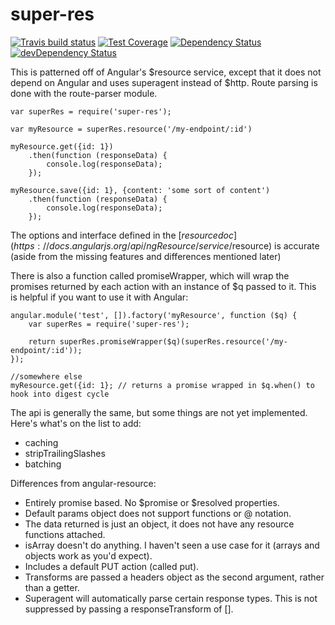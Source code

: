 # super-res

[![Travis build status](http://img.shields.io/travis/jbalboni/super-res.svg?style=flat)](https://travis-ci.org/jbalboni/super-res)
[![Test Coverage](https://codeclimate.com/github/jbalboni/super-res/badges/coverage.svg)](https://codeclimate.com/github/jbalboni/super-res)
[![Dependency Status](https://david-dm.org/jbalboni/super-res.svg)](https://david-dm.org/jbalboni/super-res)
[![devDependency Status](https://david-dm.org/jbalboni/super-res/dev-status.svg)](https://david-dm.org/jbalboni/super-res#info=devDependencies)

This is patterned off of Angular's $resource service, except that it does not depend on Angular and uses superagent instead of $http. Route parsing is done with the route-parser module.

    var superRes = require('super-res');

    var myResource = superRes.resource('/my-endpoint/:id')

    myResource.get({id: 1})
        .then(function (responseData) {
            console.log(responseData);
        });
    
    myResource.save({id: 1}, {content: 'some sort of content')
        .then(function (responseData) {
            console.log(responseData);
        });
    
The options and interface defined in the [$resource doc](https://docs.angularjs.org/api/ngResource/service/$resource) is accurate (aside from the missing features and differences mentioned later)
    
There is also a function called promiseWrapper, which will wrap the promises returned by each action with an instance of $q passed to it. This is helpful if you want to use it with Angular:

    angular.module('test', []).factory('myResource', function ($q) {
        var superRes = require('super-res');
        
        return superRes.promiseWrapper($q)(superRes.resource('/my-endpoint/:id'));
    });
    
    //somewhere else
    myResource.get({id: 1}; // returns a promise wrapped in $q.when() to hook into digest cycle

The api is generally the same, but some things are not yet implemented. Here's what's on the list to add:
- caching
- stripTrailingSlashes
- batching

Differences from angular-resource:
- Entirely promise based. No $promise or $resolved properties.
- Default params object does not support functions or @ notation.
- The data returned is just an object, it does not have any resource functions attached.
- isArray doesn't do anything. I haven't seen a use case for it (arrays and objects work as you'd expect).
- Includes a default PUT action (called put).
- Transforms are passed a headers object as the second argument, rather than a getter.
- Superagent will automatically parse certain response types. This is not suppressed by passing a responseTransform of [].
